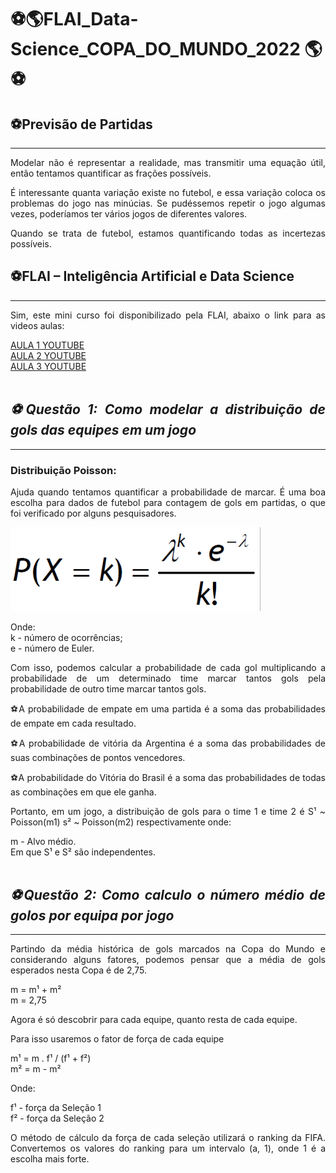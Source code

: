 
<h1>&#9917;&#127758;FLAI_Data-Science_COPA_DO_MUNDO_2022 &#127758;&#9917;</h1>
 
<h2>&#9917;Previsão de Partidas</h2>
<hr>
<div style='text-align:justify'>
<p>Modelar não é representar a realidade, mas transmitir uma equação útil, então tentamos quantificar as frações possíveis.
<p>É interessante quanta variação existe no futebol, e essa variação coloca os problemas do jogo nas minúcias. Se pudéssemos repetir o jogo algumas vezes, poderíamos ter vários jogos de diferentes valores.</p>
<p>Quando se trata de futebol, estamos quantificando todas as incertezas possíveis.</p>

<h2>&#9917;FLAI – Inteligência Artificial e Data Science</h2>
<hr>
<p>Sim, este mini curso foi disponibilizado pela FLAI, abaixo o link para as videos aulas:</p>
<a href="url">AULA 1 YOUTUBE</a><br>
<a href="url">AULA 2 YOUTUBE</a><br>
<a href="url">AULA 3 YOUTUBE</a><br><br>

<h2><i>&#9917;Questão 1: Como modelar a distribuição de gols das equipes em um jogo</i></h2> 
<hr>
<h3>Distribuição Poisson:</h3>

<p>Ajuda quando tentamos quantificar a probabilidade de marcar. É uma boa escolha para dados de futebol para contagem de gols em partidas, o que foi verificado por alguns pesquisadores.</p>

<img src="image\equacao.png" width="400px;">

Onde:<br>
k - número de ocorrências;<br>
e - número de Euler.<br>

<p>Com isso, podemos calcular a probabilidade de cada gol multiplicando a probabilidade de um determinado time marcar tantos gols pela probabilidade de outro time marcar tantos gols.</p>

<p>&#9917;A probabilidade de empate em uma partida é a soma das probabilidades de empate em cada resultado.</p>
<p>&#9917;A probabilidade de vitória da Argentina é a soma das probabilidades de suas combinações de pontos vencedores.</p>
<p>&#9917;A probabilidade do Vitória do Brasil é a soma das probabilidades de todas as combinações em que ele ganha.</p>
<p>Portanto, em um jogo, a distribuição de gols para o time 1 e time 2 é S¹ ~ Poisson(m1) s² ~ Poisson(m2) respectivamente onde:</p>
m - Alvo médio.<br>
Em que S¹ e S² são independentes.<br><br>

<h2><i>&#9917;Questão 2: Como calculo o número médio de golos por equipa por jogo</i></h2>
<hr>
<p>Partindo da média histórica de gols marcados na Copa do Mundo e considerando alguns fatores, podemos pensar que a média de gols esperados nesta Copa é de 2,75.</p>
m = m¹ + m²<br>
m = 2,75<br>

<p>Agora é só descobrir para cada equipe, quanto resta de cada equipe.</p>
<p>Para isso usaremos o fator de força de cada equipe</p>


m¹ = m . f¹ / (f¹ + f²) <br>
m² = m - m² <br>

<p>Onde:</p>
f¹ - força da Seleção 1 <br>
f² - força da Seleção 2 <br>


<p>O método de cálculo da força de cada seleção utilizará o ranking da FIFA. Convertemos os valores do ranking para um intervalo (a, 1), onde 1 é a escolha mais forte.</p>







